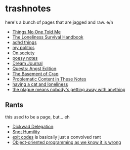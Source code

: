 # trashnotes

here's a bunch of pages that are jagged and raw. e/n

- [Things No One Told Me](6ab236ef-a2de-4a11-ab6c-ce26116f6cce.md)
- [The Loneliness Survival Handbook](7496f910-90b0-4143-9709-e909ee03feb6.md)
- [adhd things](ef14c7f3-ed30-4e0a-8ab3-3531b7548d2a.md)
- [my politics](d601d7ba-522b-4d6d-9e3b-101885e7aa00.md)
- [On society](c0c8d512-0a5c-4ed2-95fd-b89798852985.md)
- [poesy notes](858216cb-2909-4011-afe6-834d2fd96caa.md)
- [Dream Journal](4206b8df-d614-40f6-95b7-aa42df3eb0ce.md)
- [Quests: Angst Edition](59725060-9e81-4681-a58b-3114d5720cc5.md)
- [The Basement of Crap](4adf317e-82f2-4241-9231-e6d23667aeaf.md)
- [Problematic Content in These Notes](4a5a2e9c-585d-4492-9c3d-52ce476795b4.md)
- [having a cat and loneliness](0ae2a827-1f50-4eea-a65b-53880d9864fd.md)
- [the plague means nobody's getting away with anything](f2e33ec9-dd98-4014-81ee-b2de5105b392.md)

## Rants

this used to be a page, but... eh

- [Dickwad Delegation](f1fea19b-e03f-4185-9dc7-5f17818af670.md)
- [Snot Humility](f8bc6645-a41d-45c8-82f0-9a6b066e91a2.md)
- [exit codes][] is basically just a convolved rant
- [Object-oriented programming as we know it is wrong][OOP]

[exit codes]: 118eb717-47fc-4af6-91e3-5d533f942883.md
[OOP]: ae6b4e9f-4b19-4734-89cd-b3899ad05f6d.md
